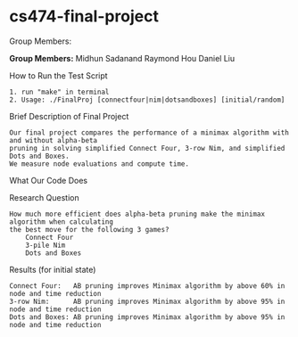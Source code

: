 # cs474-final-project
Group Members: 

**Group Members:**
    Midhun Sadanand
    Raymond Hou
    Daniel Liu

How to Run the Test Script

    1. run "make" in terminal
    2. Usage: ./FinalProj [connectfour|nim|dotsandboxes] [initial/random]

Brief Description of Final Project

    Our final project compares the performance of a minimax algorithm with and without alpha-beta 
    pruning in solving simplified Connect Four, 3-row Nim, and simplified Dots and Boxes. 
    We measure node evaluations and compute time.

What Our Code Does



Research Question

    How much more efficient does alpha-beta pruning make the minimax algorithm when calculating 
    the best move for the following 3 games?
        Connect Four
        3-pile Nim
        Dots and Boxes

Results (for initial state)

    Connect Four:   AB pruning improves Minimax algorithm by above 60% in node and time reduction
    3-row Nim:      AB pruning improves Minimax algorithm by above 95% in node and time reduction
    Dots and Boxes: AB pruning improves Minimax algorithm by above 95% in node and time reduction
